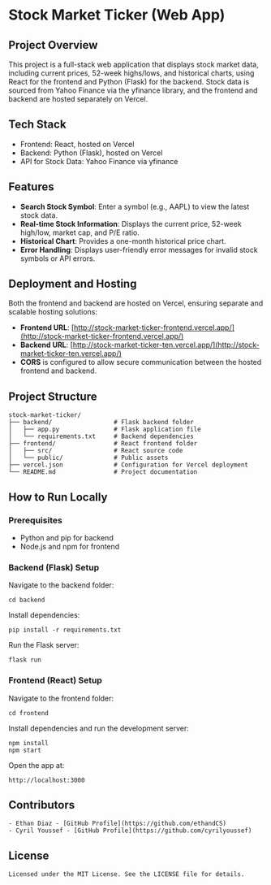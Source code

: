 # Stock Market Ticker (Web App)

## Project Overview

This project is a full-stack web application that displays stock market data, including current prices, 52-week highs/lows, and historical charts, using React for the frontend and Python (Flask) for the backend. Stock data is sourced from Yahoo Finance via the yfinance library, and the frontend and backend are hosted separately on Vercel.

## Tech Stack

- Frontend: React, hosted on Vercel
- Backend: Python (Flask), hosted on Vercel
- API for Stock Data: Yahoo Finance via yfinance

## Features

- **Search Stock Symbol**: Enter a symbol (e.g., AAPL) to view the latest stock data.
- **Real-time Stock Information**: Displays the current price, 52-week high/low, market cap, and P/E ratio.
- **Historical Chart**: Provides a one-month historical price chart.
- **Error Handling**: Displays user-friendly error messages for invalid stock symbols or API errors.

## Deployment and Hosting

Both the frontend and backend are hosted on Vercel, ensuring separate and scalable hosting solutions:

- **Frontend URL**: [http://stock-market-ticker-frontend.vercel.app/](http://stock-market-ticker-frontend.vercel.app/)
- **Backend URL**: [http://stock-market-ticker-ten.vercel.app/](http://stock-market-ticker-ten.vercel.app/)
- **CORS** is configured to allow secure communication between the hosted frontend and backend.

## Project Structure

```
stock-market-ticker/
├── backend/                 # Flask backend folder
│   ├── app.py               # Flask application file
│   └── requirements.txt     # Backend dependencies
├── frontend/                # React frontend folder
│   ├── src/                 # React source code
│   └── public/              # Public assets
├── vercel.json              # Configuration for Vercel deployment
└── README.md                # Project documentation
```

## How to Run Locally

### Prerequisites

- Python and pip for backend
- Node.js and npm for frontend

### Backend (Flask) Setup

Navigate to the backend folder:

```
cd backend
```

Install dependencies:

```
pip install -r requirements.txt
```

Run the Flask server:

```
flask run
```

### Frontend (React) Setup

Navigate to the frontend folder:

```
cd frontend
```

Install dependencies and run the development server:

```
npm install
npm start
```

Open the app at:

```
http://localhost:3000
```

## Contributors

```
- Ethan Diaz - [GitHub Profile](https://github.com/ethandCS)
- Cyril Youssef - [GitHub Profile](https://github.com/cyrilyoussef)
```

## License

```
Licensed under the MIT License. See the LICENSE file for details.
```

